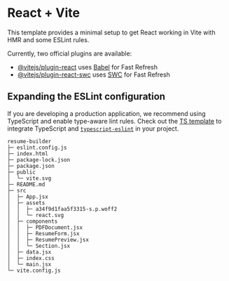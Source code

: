 # React + Vite

This template provides a minimal setup to get React working in Vite with HMR and some ESLint rules.

Currently, two official plugins are available:

- [@vitejs/plugin-react](https://github.com/vitejs/vite-plugin-react/blob/main/packages/plugin-react/README.md) uses [Babel](https://babeljs.io/) for Fast Refresh
- [@vitejs/plugin-react-swc](https://github.com/vitejs/vite-plugin-react-swc) uses [SWC](https://swc.rs/) for Fast Refresh

## Expanding the ESLint configuration

If you are developing a production application, we recommend using TypeScript and enable type-aware lint rules. Check out the [TS template](https://github.com/vitejs/vite/tree/main/packages/create-vite/template-react-ts) to integrate TypeScript and [`typescript-eslint`](https://typescript-eslint.io) in your project.

```
resume-builder
├─ eslint.config.js
├─ index.html
├─ package-lock.json
├─ package.json
├─ public
│  └─ vite.svg
├─ README.md
├─ src
│  ├─ App.jsx
│  ├─ assets
│  │  ├─ a34f9d1faa5f3315-s.p.woff2
│  │  └─ react.svg
│  ├─ components
│  │  ├─ PDFDocument.jsx
│  │  ├─ ResumeForm.jsx
│  │  ├─ ResumePreview.jsx
│  │  └─ Section.jsx
│  ├─ data.jsx
│  ├─ index.css
│  └─ main.jsx
└─ vite.config.js

```
